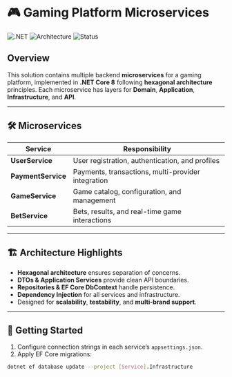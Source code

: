 # 🎮 Gaming Platform Microservices

![.NET](https://img.shields.io/badge/.NET-Core%208-blue)
![Architecture](https://img.shields.io/badge/Architecture-Hexagonal-green)
![Status](https://img.shields.io/badge/Status-Active-brightgreen)

## Overview

This solution contains multiple backend **microservices** for a gaming platform, implemented in **.NET Core 8** following **hexagonal architecture** principles. Each microservice has layers for **Domain**, **Application**, **Infrastructure**, and **API**.

---

## 🛠 Microservices

| Service          | Responsibility |
|-----------------|----------------|
| **UserService**   | User registration, authentication, and profiles |
| **PaymentService**| Payments, transactions, multi-provider integration |
| **GameService**   | Game catalog, configuration, and management |
| **BetService**    | Bets, results, and real-time game interactions |

---

## 🏗 Architecture Highlights

- **Hexagonal architecture** ensures separation of concerns.  
- **DTOs & Application Services** provide clean API boundaries.  
- **Repositories & EF Core DbContext** handle persistence.  
- **Dependency Injection** for all services and infrastructure.  
- Designed for **scalability**, **testability**, and **multi-brand support**.

---

## 🚀 Getting Started

1. Configure connection strings in each service’s `appsettings.json`.  
2. Apply EF Core migrations:

```bash
dotnet ef database update --project [Service].Infrastructure
